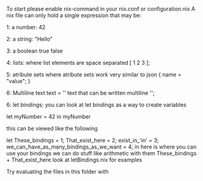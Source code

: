 To start please enable nix-command in your nix.conf or configuration.nix
A nix file can only hold a single expression
that may be:

1: a number:
42

2: a string:
"Hello"

3: a boolean
true
false

4: lists:
where list elements are space separated
[ 1 2 3 ];

5: atribute sets
where atribute sets work very similar to json
{
  name = "value";
}

6: Multiline text
text = ''
  text that can be
  written multiline
'';

6: let bindings:
you can look at let bindings as a way to create variables

let
  myNumber = 42
in
  myNumber

this can be viewed like the following

let
  These_bindings = 1;
  That_exist_here = 2;
  exist_in_'in' = 3;
  we_can_have_as_many_bindings_as_we_want = 4;
in
  here is where you can use your bindings
  we can do stuff like arithmetic with them
  These_bindings + That_exist_here
  look at letBindings.nix for examples

Try evaluating the files in this folder with 

